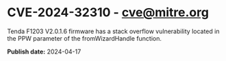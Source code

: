 # CVE-2024-32310 - cve@mitre.org

Tenda F1203 V2.0.1.6 firmware has a stack overflow vulnerability located in the PPW parameter of the fromWizardHandle function.

**Publish date:** 2024-04-17
